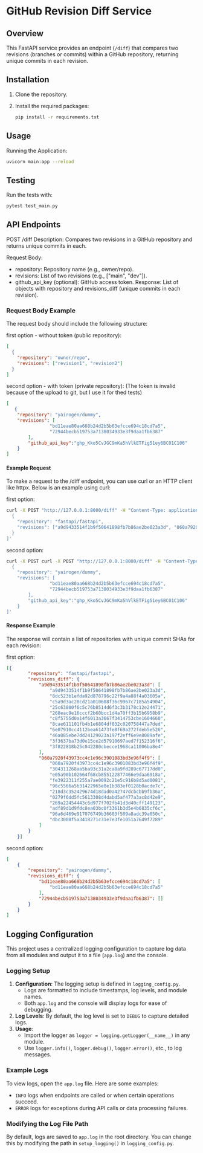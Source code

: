 # GitHub Revision Diff Service

## Overview

This FastAPI service provides an endpoint (`/diff`) that compares two revisions (branches or commits) within a GitHub repository, returning unique commits in each revision. 

## Installation

1. Clone the repository.
2. Install the required packages:

    ```bash
    pip install -r requirements.txt
    ```

## Usage
Running the Application:

```bash
uvicorn main:app --reload
```
## Testing
Run the tests with:
```bash
pytest test_main.py
```


## API Endpoints
POST /diff
Description: Compares two revisions in a GitHub repository and returns unique commits in each.

Request Body:
* repository: Repository name (e.g., owner/repo).
* revisions: List of two revisions (e.g., ["main", "dev"]).
* github_api_key (optional): GitHub access token.
Response:
List of objects with repository and revisions_diff (unique commits in each revision).

### Request Body Example

The request body should include the following structure:

first option - without token (public repository):

```json
[
  {
    "repository": "owner/repo",
    "revisions": ["revision1", "revision2"]
  }
]
```

second option - with token (private repository):
(The token is invalid because of the upload to git, but I use it for thed tests)
```json
[
   {
    "repository": "yairogen/dummy",
    "revisions": [
                "bd11eae80aa668b24d2b5b63efcce694c18cd7a5",
                "72944becb519753a7138034933e3f9daa1fb6387"
        ],
        "github_api_key":"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"
    }
]
```
#### Example Request
To make a request to the /diff endpoint, you can use curl or an HTTP client like httpx. Below is an example using curl:

first option:
```bash
curl -X POST "http://127.0.0.1:8000/diff" -H "Content-Type: application/json" -d '[
  {
    "repository": "fastapi/fastapi",
    "revisions": ["a9d9433514f1b9f50641898fb7b86ae2be023a3d", "060a7920f43973cc4c1e96c3901083bd3e96f4f9"]
  }
]'
```
second option:
```bash
curl -X POST curl -X POST "http://127.0.0.1:8000/diff" -H "Content-Type: application/json" -d '[
  {
    "repository": "yairogen/dummy",
    "revisions": [
                "bd11eae80aa668b24d2b5b63efcce694c18cd7a5",
                "72944becb519753a7138034933e3f9daa1fb6387"
        ],
        "github_api_key":"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"
    }
]'
```
#### Response Example
The response will contain a list of repositories with unique commit SHAs for each revision:

first option:
```json
[{
        "repository": "fastapi/fastapi",
        "revisions_diff": {
            "a9d9433514f1b9f50641898fb7b86ae2be023a3d": [
                "a9d9433514f1b9f50641898fb7b86ae2be023a3d",
                "8dc523b1efda92d878796c22f9a4a88f4a03605a",
                "c5a9d3ac28cd21a010608f36c9967c7185a54904",
                "25c63800f6c5c76b8514d6f3c3b3178c12e24471",
                "268eac9e16cccf2b60bcc1d4a70ff3b15b6958b9",
                "c8f5755d0a14f6013a3667f3414753cbe1604660",
                "8cae611101fb4b1e6804df032c020758447a7ded",
                "6e07910cc4112bea61473fe8f69a272fdeb5e526",
                "46a085ebe7dd24129023a197f2eff6e9e8089afe",
                "3f3637ba73d0e15ce2d57910697aed7f152316f6",
                "3f822818b25c042280cbecce1968ca11006ba8e4"
            ],
            "060a7920f43973cc4c1e96c3901083bd3e96f4f9": [
                "060a7920f43973cc4c1e96c3901083bd3e96f4f9",
                "304311268aa5ba93c31a2ca8a9fd289c67717dd0",
                "e05a90b102664f68cb855122877466e9daa6918a",
                "fe3922311f255a7ae0092c21e5c916b8d5ad0081",
                "96c5566a5b31422965e0e1b383ef0128b0acde7c",
                "218d3c352429674d18dad0a42747dcbcbb9fb36a",
                "0279f6dd5fc5613308d4dabd5af477a3ac8d42e9",
                "269a22454443c6d977f702fb41d3d40cff149123",
                "adf89d1d9fdc8ea03bc0f3361b3d5e4b6835cf6c",
                "96a6d469e917076749b36603f509a8adc39a050c",
                "dbc3008f5a3418271c31e7e3fe1051a7649f7289"
            ]
        }
    }]
```

second option:
```json
[
    {
        "repository": "yairogen/dummy",
        "revisions_diff": {
            "bd11eae80aa668b24d2b5b63efcce694c18cd7a5": [
                "bd11eae80aa668b24d2b5b63efcce694c18cd7a5"
            ],
            "72944becb519753a7138034933e3f9daa1fb6387": []
        }
    }
]
```

## Logging Configuration

This project uses a centralized logging configuration to capture log data from all modules and output it to a file (`app.log`) and the console. 

### Logging Setup
1. **Configuration**: The logging setup is defined in `logging_config.py`.
    - Logs are formatted to include timestamps, log levels, and module names.
    - Both `app.log` and the console will display logs for ease of debugging.
2. **Log Levels**: By default, the log level is set to `DEBUG` to capture detailed logs.
3. **Usage**:
   - Import the logger as `logger = logging.getLogger(__name__)` in any module.
   - Use `logger.info()`, `logger.debug()`, `logger.error()`, etc., to log messages.

### Example Logs
To view logs, open the `app.log` file. Here are some examples:
- `INFO` logs when endpoints are called or when certain operations succeed.
- `ERROR` logs for exceptions during API calls or data processing failures.

### Modifying the Log File Path
By default, logs are saved to `app.log` in the root directory. You can change this by modifying the path in `setup_logging()` in `logging_config.py`.

